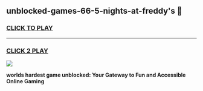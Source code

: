 
## unblocked-games-66-5-nights-at-freddy's 👋
<h3>
<a href="https://premium.freeplayer.one?title=unblocked-games-66-5-nights-at-freddy's&ref=14F">CLICK TO PLAY</a></h3>
<hr>

<h3>
<a href="https://premium.freeplayer.one?title=unblocked-games-66-5-nights-at-freddy's&ref=14F">CLICK 2 PLAY</a>
  
</h3>

<a href="https://premium.freeplayer.one?title=unblocked-games-66-5-nights-at-freddy's&ref=12F/"><img src="https://clearcache.store/games.png"></a>


**worlds hardest game unblocked: Your Gateway to Fun and Accessible Online Gaming**
